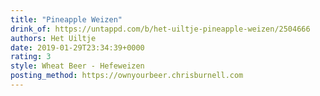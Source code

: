 ```yaml
---
title: "Pineapple Weizen"
drink_of: https://untappd.com/b/het-uiltje-pineapple-weizen/2504666
authors: Het Uiltje
date: 2019-01-29T23:34:39+0000
rating: 3
style: Wheat Beer - Hefeweizen
posting_method: https://ownyourbeer.chrisburnell.com
---
```

